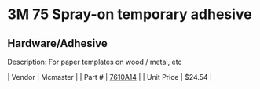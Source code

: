 # 3M 75 Spray-on temporary adhesive
## Hardware/Adhesive
Description: 	For paper templates on wood / metal, etc 

| Vendor | Mcmaster | 
| Part # | [7610A14](http://www.mcmaster.com/) | 
| Unit Price | $24.54 | 
